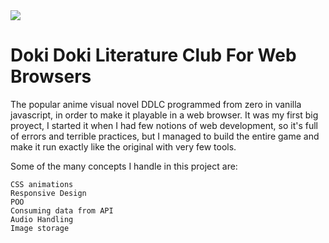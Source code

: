 <img src="https://i.ytimg.com/vi/Yxv3OHt8LlY/maxresdefault.jpg"/>
<h1>Doki Doki Literature Club For Web Browsers</h1>

The popular anime visual novel DDLC programmed from zero in vanilla javascript, in order to make it playable in a web browser. It was my first big proyect, I started it when I had few notions of web development, so it's full of errors and terrible practices, but I managed to build the entire game and make it run exactly like the original with very few tools.

Some of the many concepts I handle in this project are:

    CSS animations
    Responsive Design
    POO
    Consuming data from API
    Audio Handling 
    Image storage
